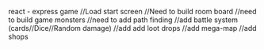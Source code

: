 react - express game
//Load start screen
//Need to build room board
//need to build game monsters
//need to add path finding
//add battle system (cards//Dice//Random damage)
//add add loot drops
//add mega-map
//add shops

